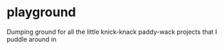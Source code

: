 # playground
Dumping ground for all the little knick-knack paddy-wack projects that I puddle around in

